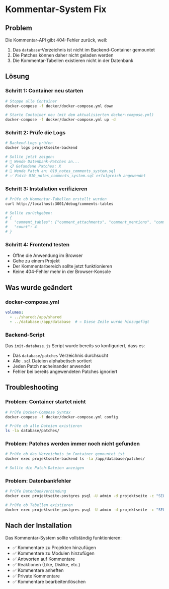 # Kommentar-System Fix

## Problem
Die Kommentar-API gibt 404-Fehler zurück, weil:
1. Das `database`-Verzeichnis ist nicht im Backend-Container gemountet
2. Die Patches können daher nicht geladen werden
3. Die Kommentar-Tabellen existieren nicht in der Datenbank

## Lösung

### Schritt 1: Container neu starten
```bash
# Stoppe alle Container
docker-compose -f docker/docker-compose.yml down

# Starte Container neu (mit dem aktualisierten docker-compose.yml)
docker-compose -f docker/docker-compose.yml up -d
```

### Schritt 2: Prüfe die Logs
```bash
# Backend-Logs prüfen
docker logs projektseite-backend

# Sollte jetzt zeigen:
# 🔧 Wende Datenbank-Patches an...
# 📋 Gefundene Patches: X
# 🔧 Wende Patch an: 010_notes_comments_system.sql
# ✅ Patch 010_notes_comments_system.sql erfolgreich angewendet
```

### Schritt 3: Installation verifizieren
```bash
# Prüfe ob Kommentar-Tabellen erstellt wurden
curl http://localhost:3001/debug/comments-tables

# Sollte zurückgeben:
# {
#   "comment_tables": ["comment_attachments", "comment_mentions", "comment_reactions", "comments"],
#   "count": 4
# }
```

### Schritt 4: Frontend testen
- Öffne die Anwendung im Browser
- Gehe zu einem Projekt
- Der Kommentarbereich sollte jetzt funktionieren
- Keine 404-Fehler mehr in der Browser-Konsole

## Was wurde geändert

### docker-compose.yml
```yaml
volumes:
  - ../shared:/app/shared
  - ../database:/app/database  # ← Diese Zeile wurde hinzugefügt
```

### Backend-Script
Das `init-database.js` Script wurde bereits so konfiguriert, dass es:
- Das `database/patches` Verzeichnis durchsucht
- Alle `.sql` Dateien alphabetisch sortiert
- Jeden Patch nacheinander anwendet
- Fehler bei bereits angewendeten Patches ignoriert

## Troubleshooting

### Problem: Container startet nicht
```bash
# Prüfe Docker-Compose Syntax
docker-compose -f docker/docker-compose.yml config

# Prüfe ob alle Dateien existieren
ls -la database/patches/
```

### Problem: Patches werden immer noch nicht gefunden
```bash
# Prüfe ob das Verzeichnis im Container gemountet ist
docker exec projektseite-backend ls -la /app/database/patches/

# Sollte die Patch-Dateien anzeigen
```

### Problem: Datenbankfehler
```bash
# Prüfe Datenbankverbindung
docker exec projektseite-postgres psql -U admin -d projektseite -c "SELECT 1;"

# Prüfe ob Tabellen existieren
docker exec projektseite-postgres psql -U admin -d projektseite -c "SELECT table_name FROM information_schema.tables WHERE table_name LIKE '%comment%';"
```

## Nach der Installation

Das Kommentar-System sollte vollständig funktionieren:
- ✅ Kommentare zu Projekten hinzufügen
- ✅ Kommentare zu Modulen hinzufügen
- ✅ Antworten auf Kommentare
- ✅ Reaktionen (Like, Dislike, etc.)
- ✅ Kommentare anheften
- ✅ Private Kommentare
- ✅ Kommentare bearbeiten/löschen
